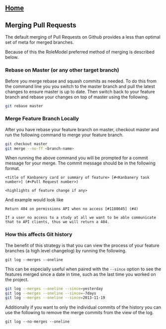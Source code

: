 ## [Home](../README.md)

## Merging Pull Requests

The default merging of Pull Requests on Github provides a less than optimal set of meta for merged branches.

Because of this the RoleModel preferred method of merging is described below.

### Rebase on Master (or any other target branch)

Before you merge rebase and squash commits as needed. To do this from the command line you you switch to the master branch and pull the latest changes to ensure master is up to date. Then switch back to your feature branch and rebase your changes on top of master using the following.

```bash
git rebase master
```

### Merge Feature Branch Locally

After you have rebase your feature branch on master, checkout master and run the following command to merge your feature branch.

```bash
git checkout master
git merge --no-ff <branch-name>
```

When running the above command you will be prompted for a commit message for your merge. The commit message should be in the following format.

```
<title of Kanbanery card or summary of feature> [#<Kanbanery task number>] (#<Pull Request number>)

<highlights of feature change if any>
```

And example would look like

```
Return 404 on permissions API when no access [#1188645] (#4)

If a user no access to a study at all we want to be able communicate that to API clients, thus we will return a 404.
```

### How this affects Git history

The benefit of this strategy is that you can view the process of your feature branches (a high level changelog) by running the following.

```
git log --merges --oneline
```

This can be especially useful when paired with the `--since` option to see the features merged since a date in time, such as the last time you worked on the project.

```bash
git log --merges --oneline --since=yesterday
git log --merges --oneline --since=-7days
git log --merges --oneline --since=2013-11-19
```

Additionally if you want to only the individual commits of the history you can use the following to remove the merge commits from the view of the log.

```
git log --no-merges --oneline
```
